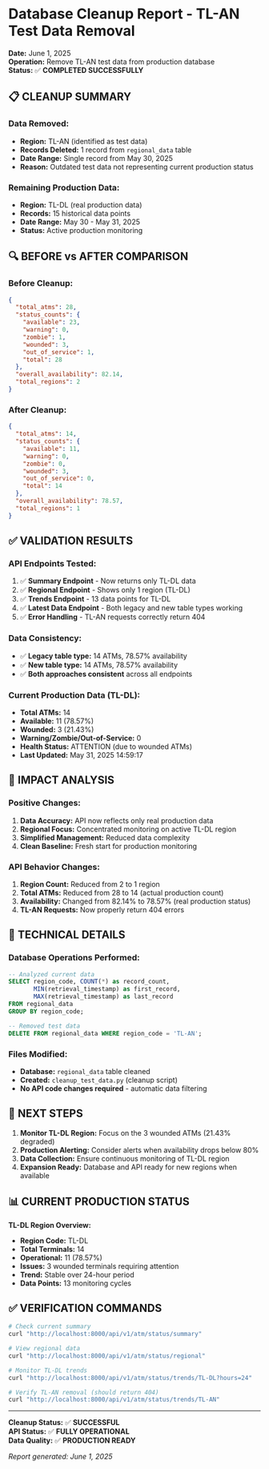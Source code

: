# Database Cleanup Report - TL-AN Test Data Removal

**Date:** June 1, 2025  
**Operation:** Remove TL-AN test data from production database  
**Status:** ✅ **COMPLETED SUCCESSFULLY**

## 📋 **CLEANUP SUMMARY**

### **Data Removed:**
- **Region:** TL-AN (identified as test data)
- **Records Deleted:** 1 record from `regional_data` table
- **Date Range:** Single record from May 30, 2025
- **Reason:** Outdated test data not representing current production status

### **Remaining Production Data:**
- **Region:** TL-DL (real production data)
- **Records:** 15 historical data points
- **Date Range:** May 30 - May 31, 2025
- **Status:** Active production monitoring

## 🔍 **BEFORE vs AFTER COMPARISON**

### **Before Cleanup:**
```json
{
  "total_atms": 28,
  "status_counts": {
    "available": 23,
    "warning": 0,
    "zombie": 1,
    "wounded": 3,
    "out_of_service": 1,
    "total": 28
  },
  "overall_availability": 82.14,
  "total_regions": 2
}
```

### **After Cleanup:**
```json
{
  "total_atms": 14,
  "status_counts": {
    "available": 11,
    "warning": 0,
    "zombie": 0,
    "wounded": 3,
    "out_of_service": 0,
    "total": 14
  },
  "overall_availability": 78.57,
  "total_regions": 1
}
```

## ✅ **VALIDATION RESULTS**

### **API Endpoints Tested:**
1. ✅ **Summary Endpoint** - Now returns only TL-DL data
2. ✅ **Regional Endpoint** - Shows only 1 region (TL-DL)
3. ✅ **Trends Endpoint** - 13 data points for TL-DL
4. ✅ **Latest Data Endpoint** - Both legacy and new table types working
5. ✅ **Error Handling** - TL-AN requests correctly return 404

### **Data Consistency:**
- ✅ **Legacy table type:** 14 ATMs, 78.57% availability
- ✅ **New table type:** 14 ATMs, 78.57% availability
- ✅ **Both approaches consistent** across all endpoints

### **Current Production Data (TL-DL):**
- **Total ATMs:** 14
- **Available:** 11 (78.57%)
- **Wounded:** 3 (21.43%)
- **Warning/Zombie/Out-of-Service:** 0
- **Health Status:** ATTENTION (due to wounded ATMs)
- **Last Updated:** May 31, 2025 14:59:17

## 🎯 **IMPACT ANALYSIS**

### **Positive Changes:**
1. **Data Accuracy:** API now reflects only real production data
2. **Regional Focus:** Concentrated monitoring on active TL-DL region
3. **Simplified Management:** Reduced data complexity
4. **Clean Baseline:** Fresh start for production monitoring

### **API Behavior Changes:**
1. **Region Count:** Reduced from 2 to 1 region
2. **Total ATMs:** Reduced from 28 to 14 (actual production count)
3. **Availability:** Changed from 82.14% to 78.57% (real production status)
4. **TL-AN Requests:** Now properly return 404 errors

## 🔧 **TECHNICAL DETAILS**

### **Database Operations Performed:**
```sql
-- Analyzed current data
SELECT region_code, COUNT(*) as record_count, 
       MIN(retrieval_timestamp) as first_record,
       MAX(retrieval_timestamp) as last_record
FROM regional_data 
GROUP BY region_code;

-- Removed test data
DELETE FROM regional_data WHERE region_code = 'TL-AN';
```

### **Files Modified:**
- **Database:** `regional_data` table cleaned
- **Created:** `cleanup_test_data.py` (cleanup script)
- **No API code changes required** - automatic data filtering

## 🚀 **NEXT STEPS**

1. **Monitor TL-DL Region:** Focus on the 3 wounded ATMs (21.43% degraded)
2. **Production Alerting:** Consider alerts when availability drops below 80%
3. **Data Collection:** Ensure continuous monitoring of TL-DL region
4. **Expansion Ready:** Database and API ready for new regions when available

## 📊 **CURRENT PRODUCTION STATUS**

**TL-DL Region Overview:**
- **Region Code:** TL-DL
- **Total Terminals:** 14
- **Operational:** 11 (78.57%)
- **Issues:** 3 wounded terminals requiring attention
- **Trend:** Stable over 24-hour period
- **Data Points:** 13 monitoring cycles

## ✅ **VERIFICATION COMMANDS**

```bash
# Check current summary
curl "http://localhost:8000/api/v1/atm/status/summary"

# View regional data
curl "http://localhost:8000/api/v1/atm/status/regional"

# Monitor TL-DL trends
curl "http://localhost:8000/api/v1/atm/status/trends/TL-DL?hours=24"

# Verify TL-AN removal (should return 404)
curl "http://localhost:8000/api/v1/atm/status/trends/TL-AN"
```

---
**Cleanup Status:** ✅ **SUCCESSFUL**  
**API Status:** ✅ **FULLY OPERATIONAL**  
**Data Quality:** ✅ **PRODUCTION READY**  

*Report generated: June 1, 2025*
